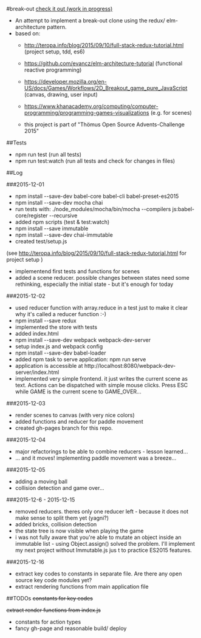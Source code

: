 #break-out
[check it out (work in progress)](http://mburri.github.io/break-out/dist/index.html)
- An attempt to implement a break-out clone using the redux/ elm-architecture pattern.
- based on:
   - http://teropa.info/blog/2015/09/10/full-stack-redux-tutorial.html (project setup, tdd, es6)
   - https://github.com/evancz/elm-architecture-tutorial (functional reactive programming)
   - https://developer.mozilla.org/en-US/docs/Games/Workflows/2D_Breakout_game_pure_JavaScript (canvas, drawing, user input)
   - https://www.khanacademy.org/computing/computer-programming/programming-games-visualizations (e.g. for scenes)

   - this project is part of "Thömus Open Source Advents-Challenge 2015"

##Tests
- npm run test (run all tests)
- npm run test:watch (run all tests and check for changes in files)

##Log

###2015-12-01

- npm install --save-dev babel-core babel-cli babel-preset-es2015
- npm install --save-dev mocha chai
- run tests with: ./node_modules/mocha/bin/mocha --compilers js:babel-core/register --recursive
- added npm scripts (test & test:watch)
- npm install --save immutable
- npm install --save-dev chai-immutable
- created test/setup.js

(see http://teropa.info/blog/2015/09/10/full-stack-redux-tutorial.html for project setup )

- implementend first tests and functions for scenes
- added a scene reducer. possible changes between states need some rethinking, especially the initial state - but it's enough for today

###2015-12-02
- used reducer function with array.reduce in a test just to make it clear why it's called a reducer function :-)
- npm install --save redux
- implemented the store with tests
- added index.html
- npm install --save-dev webpack webpack-dev-server
- setup index.js and webpack config
- npm install --save-dev babel-loader
- added npm task to serve application: npm run serve
- application is accessible at http://localhost:8080/webpack-dev-server/index.html
- implemented very simple frontend. it just writes the current scene as text. Actions can be dispatched with simple mouse clicks. Press ESC while GAME is the current scene to GAME_OVER...

###2015-12-03
- render scenes to canvas (with very nice colors)
- added functions and reducer for paddle movement
- created gh-pages branch for this repo.

###2015-12-04
- major refactorings to be able to combine reducers - lesson learned...
- ... and it moves! implementing paddle movement was a breeze...

###2015-12-05
- adding a moving ball
- collision detection and game over...

###2015-12-6 - 2015-12-15
- removed reducers. theres only one reducer left - because it does not make sense to split them yet (yagni?)
- added bricks, collision detection
- the state tree is now visible when playing the game
- i was not fully aware that you're able to mutate an object inside an immutable list - using Object.assign() solved the problem. I'll implement my next project without Immutable.js jus t to practice ES2015 features.

###2015-12-16
- extract key codes to constants in separate file. Are there any open source key code modules yet?
- extract rendering functions from main application file

##TODOs
~~constants for key codes~~

~~extract render functions from index.js~~
- constants for action types
- fancy gh-page and reasonable build/ deploy
